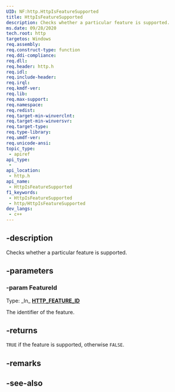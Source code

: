 ```yaml
---
UID: NF:http.HttpIsFeatureSupported
title: HttpIsFeatureSupported
description: Checks whether a particular feature is supported.
ms.date: 09/28/2020
tech.root: http
targetos: Windows
req.assembly: 
req.construct-type: function
req.ddi-compliance: 
req.dll: 
req.header: http.h
req.idl: 
req.include-header: 
req.irql: 
req.kmdf-ver: 
req.lib: 
req.max-support: 
req.namespace: 
req.redist: 
req.target-min-winverclnt: 
req.target-min-winversvr: 
req.target-type: 
req.type-library: 
req.umdf-ver: 
req.unicode-ansi: 
topic_type:
 - apiref
api_type:
 - 
api_location:
 - http.h
api_name:
 - HttpIsFeatureSupported
f1_keywords:
 - HttpIsFeatureSupported
 - http/HttpIsFeatureSupported
dev_langs:
 - c++
---
```


## -description

Checks whether a particular feature is supported.

## -parameters

### -param FeatureId

Type: \_In\_ **[HTTP_FEATURE_ID](./ne-http-http_feature_id.md)**

The identifier of the feature.

## -returns

`TRUE` if the feature is supported, otherwise `FALSE`.

## -remarks

## -see-also
